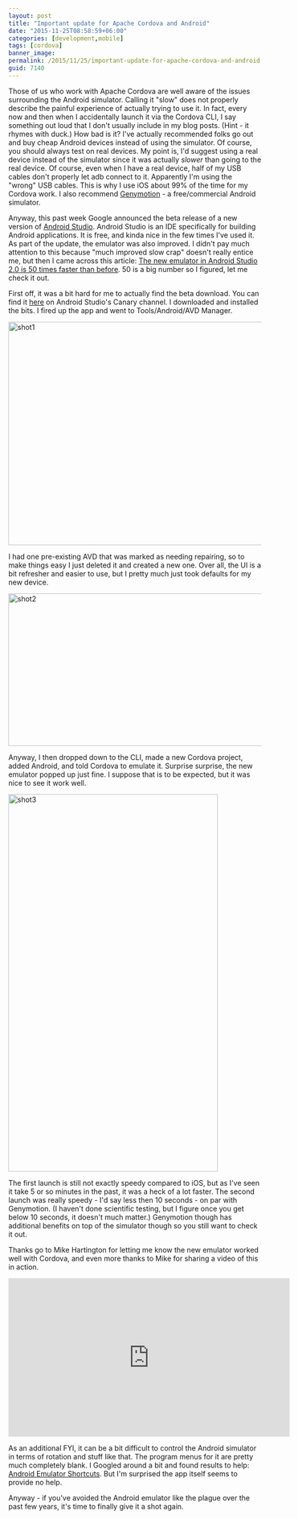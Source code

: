 ```yaml
---
layout: post
title: "Important update for Apache Cordova and Android"
date: "2015-11-25T08:58:59+06:00"
categories: [development,mobile]
tags: [cordova]
banner_image: 
permalink: /2015/11/25/important-update-for-apache-cordova-and-android
guid: 7140
---
```


Those of us who work with Apache Cordova are well aware of the issues surrounding the Android simulator. Calling it "slow" does not properly describe the painful experience of actually trying to use it. In fact, every now and then when I accidentally launch it via the Cordova CLI, I say something out loud that I don't usually include in my blog posts. (Hint - it rhymes with duck.) How bad is it? I've actually recommended folks go out and buy cheap Android devices instead of using the simulator. Of course, you should always test on real devices. My point is, I'd suggest using a real device instead of the simulator since it was actually <i>slower</i> than going to the real device. Of course, even when I have a real device, half of my USB cables don't properly let adb connect to it. Apparently I'm using the "wrong" USB cables. This is why I use iOS about 99% of the time for my Cordova work. I also recommend <a href="https://www.genymotion.com/#!/">Genymotion</a> - a free/commercial Android simulator. 
<!--more-->

Anyway, this past week Google announced the beta release of a new version of <a href="http://developer.android.com/tools/studio/index.html">Android Studio</a>. Android Studio is an IDE specifically for building Android applications. It is free, and kinda nice in the few times I've used it. As part of the update, the emulator was also improved. I didn't pay much attention to this because "much improved slow crap" doesn't really entice me, but then I came across this article: <a href="http://thenextweb.com/dd/2015/11/23/the-new-emulator-in-android-studio-2-0-is-50-times-faster-than-before/">The new emulator in Android Studio 2.0 is 50 times faster than before</a>. 50 is a big number so I figured, let me check it out.

First off, it was a bit hard for me to actually find the beta download. You can find it <a href="http://tools.android.com/download/studio/canary">here</a> on Android Studio's Canary channel. I downloaded and installed the bits. I fired up the app and went to Tools/Android/AVD Manager. 

<img src="https://static.raymondcamden.com/images/wp-content/uploads/2015/11/shot16.png" alt="shot1" width="750" height="444" class="aligncenter size-full wp-image-7141" />

I had one pre-existing AVD that was marked as needing repairing, so to make things easy I just deleted it and created a new one. Over all, the UI is a bit refresher and easier to use, but I pretty much just took defaults for my new device.

<a href="http://www.raymondcamden.com/wp-content/uploads/2015/11/shot23.png"><img src="https://static.raymondcamden.com/images/wp-content/uploads/2015/11/shot23.png" alt="shot2" width="750" height="303" class="aligncenter size-full wp-image-7142" /></a>

Anyway, I then dropped down to the CLI, made a new Cordova project, added Android, and told Cordova to emulate it. Surprise surprise, the new emulator popped up just fine. I suppose that is to be expected, but it was nice to see it work well.

<img src="https://static.raymondcamden.com/images/wp-content/uploads/2015/11/shot33.png" alt="shot3" width="417" height="750" class="aligncenter size-full wp-image-7143" /> 

The first launch is still not exactly speedy compared to iOS, but as I've seen it take 5 or so minutes in the past, it was a heck of a lot faster. The second launch was really speedy - I'd say less then 10 seconds - on par with Genymotion. (I haven't done scientific testing, but I figure once you get below 10 seconds, it doesn't much matter.) Genymotion though has additional benefits on top of the simulator though so you still want to check it out. 

Thanks go to Mike Hartington for letting me know the new emulator worked well with Cordova, and even more thanks to Mike for sharing a video of this in action.

<iframe width="560" height="315" src="https://www.youtube.com/embed/ztQnhAwijT0" frameborder="0" allowfullscreen></iframe>

As an additional FYI, it can be a bit difficult to control the Android simulator in terms of rotation and stuff like that. The program menus for it are pretty much completely blank. I Googled around a bit and found results to help: <a href="http://www.shortcutworld.com/en/win/Android-Emulator.html">Android Emulator Shortcuts</a>. But I'm surprised the app itself seems to provide no help. 

Anyway - if you've avoided the Android emulator like the plague over the past few years, it's time to finally give it a shot again.
